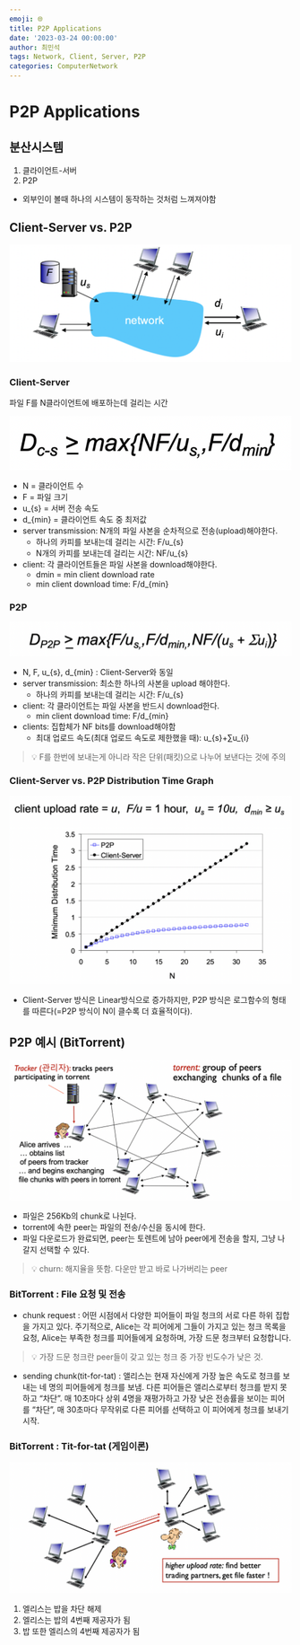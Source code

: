 ```yaml
---
emoji: 🌐
title: P2P Applications
date: '2023-03-24 00:00:00'
author: 최민석
tags: Network, Client, Server, P2P
categories: ComputerNetwork
---
```

# P2P Applications

## 분산시스템

1. 클라이언트-서버
2. P2P
- 외부인이 볼때 하나의 시스템이 동작하는 것처럼 느껴져야함

## Client-Server vs. P2P

![P2P.png](P2P.png)
### Client-Server

파일  F를 N클라이언트에 배포하는데 걸리는 시간

![f1.png](f1.png)

- N = 클라이언트 수
- F = 파일 크기
- u_{s} = 서버 전송 속도
- d_{min} = 클라이언트 속도 중 최저값
- server transmission: N개의 파일 사본을 순차적으로 전송(upload)해야한다.
    - 하나의 카피를 보내는데 걸리는 시간: F/u_{s}
    - N개의 카피를 보내는데 걸리는 시간: NF/u_{s}
- client: 각 클라이언트들은 파일 사본을 download해야한다.
    - dmin = min client download rate
    - min client download time: F/d_{min}

### P2P

![f2.png](f2.png)

- N, F, u_{s}, d_{min} : Client-Server와 동일
- server transmission: 최소한 하나의 사본을 upload 해야한다.
    - 하나의 카피를 보내는데 걸리는 시간: F/u_{s}
- client: 각 클라이언트는 파일 사본을 반드시 download한다.
    - min client download time: F/d_{min}
- clients: 집합체가 NF bits를 download해야함
    - 최대 업로드 속도(최대 업로드 속도로 제한했을 때): u_{s}+∑u_{i}


>💡 F를 한번에 보내는게 아니라 작은 단위(패킷)으로 나누어 보낸다는 것에 주의


### Client-Server vs. P2P Distribution Time Graph

![graph.png](graph.png)
- Client-Server 방식은 Linear방식으로 증가하지만, P2P 방식은 로그함수의 형태를 따른다(=P2P 방식이 N이 클수록 더 효율적이다).

## P2P 예시 (BitTorrent)

![p2pex.png](p2pex.png)
- 파일은 256Kb의 chunk로 나뉜다.
- torrent에 속한 peer는 파일의 전송/수신을 동시에 한다.
- 파일 다운로드가 완료되면, peer는 토렌트에 남아 peer에게 전송을 할지, 그냥 나갈지 선택할 수 있다.


> 💡 churn: 해지율을 뜻함. 다운만 받고 바로 나가버리는 peer


### BitTorrent : File 요청 및 전송

- chunk request :  어떤 시점에서 다양한 피어들이 파일 청크의 서로 다른 하위 집합을 가지고 있다. 주기적으로, Alice는 각 피어에게 그들이 가지고 있는 청크 목록을 요청, Alice는 부족한 청크를 피어들에게 요청하며, 가장 드문 청크부터 요청합니다.


>💡 가장 드문 청크란 peer들이 갖고 있는 청크 중 가장 빈도수가 낮은 것.


- sending chunk(tit-for-tat) : 앨리스는 현재 자신에게 가장 높은 속도로 청크를 보내는 네 명의 피어들에게 청크를 보냄.
  다른 피어들은 앨리스로부터 청크를 받지 못하고 “차단”.
  매 10초마다 상위 4명을 재평가하고 가장 낮은 전송률을 보이는 피어를 “차단”, 매 30초마다 무작위로 다른 피어를 선택하고 이 피어에게 청크를 보내기 시작.

### BitTorrent : Tit-for-tat (게임이론)

![bittorrent.png](bittorrent.png)
1. 엘리스는 밥을 차단 해제
2. 엘리스는 밥의 4번째 제공자가 됨
3. 밥 또한 엘리스의 4번째 제공자가 됨
```toc
```
